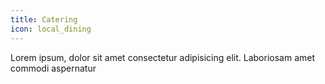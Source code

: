 ```yaml
---
title: Catering
icon: local_dining
---
```


Lorem ipsum, dolor sit amet consectetur adipisicing elit. Laboriosam amet commodi aspernatur